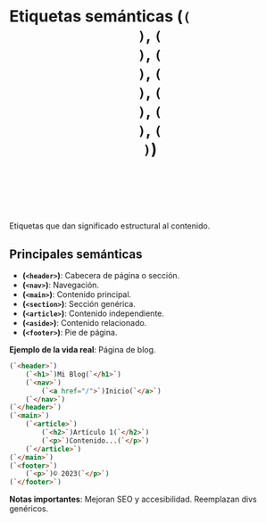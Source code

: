 # Etiquetas semánticas (`(`<header>`)`, `(`<nav>`)`, `(`<main>`)`, `(`<section>`)`, `(`<article>`)`, `(`<aside>`)`, `(`<footer>`)`)

Etiquetas que dan significado estructural al contenido.

## Principales semánticas

- **(`<header>`)**: Cabecera de página o sección.
- **(`<nav>`)**: Navegación.
- **(`<main>`)**: Contenido principal.
- **(`<section>`)**: Sección genérica.
- **(`<article>`)**: Contenido independiente.
- **(`<aside>`)**: Contenido relacionado.
- **(`<footer>`)**: Pie de página.

**Ejemplo de la vida real**: Página de blog.

```html
(`<header>`)
    (`<h1>`)Mi Blog(`</h1>`)
    (`<nav>`)
        (`<a href="/">`)Inicio(`</a>`)
    (`</nav>`)
(`</header>`)
(`<main>`)
    (`<article>`)
        (`<h2>`)Artículo 1(`</h2>`)
        (`<p>`)Contenido...(`</p>`)
    (`</article>`)
(`</main>`)
(`<footer>`)
    (`<p>`)© 2023(`</p>`)
(`</footer>`)
```

**Notas importantes**: Mejoran SEO y accesibilidad. Reemplazan divs genéricos.